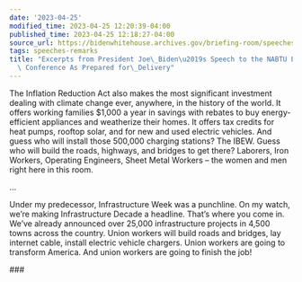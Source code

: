 ```yaml
---
date: '2023-04-25'
modified_time: 2023-04-25 12:20:39-04:00
published_time: 2023-04-25 12:18:27-04:00
source_url: https://bidenwhitehouse.archives.gov/briefing-room/speeches-remarks/2023/04/25/excerpts-from-president-joe-bidens-speech-to-the-nabtu-legislative-conferenceas-prepared-for-delivery/
tags: speeches-remarks
title: "Excerpts from President Joe\_Biden\u2019s Speech to the NABTU Legislative\
  \ Conference As Prepared for\_Delivery"
---
```

 
The Inflation Reduction Act also makes the most significant investment
dealing with climate change ever, anywhere, in the history of the world.
It offers working families $1,000 a year in savings with rebates to buy
energy-efficient appliances and weatherize their homes. It offers tax
credits for heat pumps, rooftop solar, and for new and used electric
vehicles. And guess who will install those 500,000 charging stations?
The IBEW. Guess who will build the roads, highways, and bridges to get
there? Laborers, Iron Workers, Operating Engineers, Sheet Metal Workers
– the women and men right here in this room.

…

Under my predecessor, Infrastructure Week was a punchline. On my watch,
we’re making Infrastructure Decade a headline. That’s where you come in.
We’ve already announced over 25,000 infrastructure projects in 4,500
towns across the country. Union workers will build roads and bridges,
lay internet cable, install electric vehicle chargers. Union workers are
going to transform America. And union workers are going to finish the
job!  

\###
